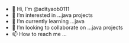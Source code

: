 - 👋 Hi, I’m @adityaob0111
- 👀 I’m interested in ...java projects
- 🌱 I’m currently learning ...java
- 💞️ I’m looking to collaborate on ...java projects
- 📫 How to reach me ...

<!---
adityaob0111/adityaob0111 is a ✨ special ✨ repository because its `README.md` (this file) appears on your GitHub profile.
You can click the Preview link to take a look at your changes.
--->
